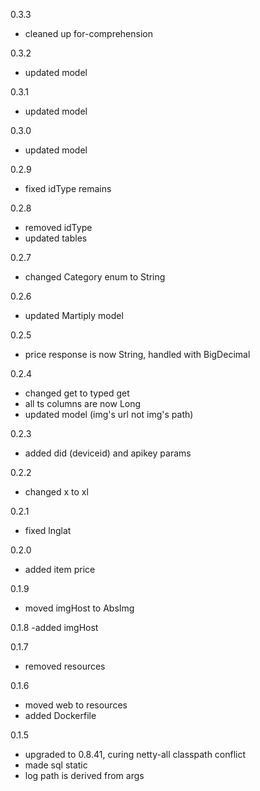 0.3.3
- cleaned up for-comprehension

0.3.2
- updated model

0.3.1
- updated model

0.3.0
- updated model

0.2.9
- fixed idType remains

0.2.8
- removed idType
- updated tables

0.2.7
- changed Category enum to String

0.2.6
- updated Martiply model

0.2.5
- price response is now String, handled with BigDecimal

0.2.4
- changed get to typed get
- all ts columns are now Long
- updated model (img's url not img's path)

0.2.3
- added did (deviceid) and apikey params

0.2.2
- changed x to xl

0.2.1
- fixed lnglat

0.2.0
- added item price

0.1.9
- moved imgHost to AbsImg

0.1.8
-added imgHost

0.1.7
- removed resources

0.1.6
- moved web to resources
- added Dockerfile

0.1.5
- upgraded to 0.8.41, curing netty-all classpath conflict
- made sql static
- log path is derived from args
